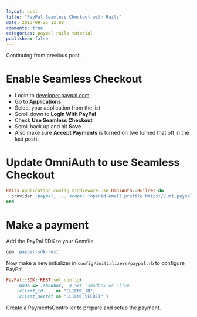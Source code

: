 ```yaml
---
layout: post
title: "PayPal Seamless Checkout with Rails"
date: 2013-09-25 12:00
comments: true
categories: paypal rails tutorial
published: false
---
```


Continuing from previous post.

# Enable Seamless Checkout

* Login to [developer.paypal.com](http://developer.paypal.com)
* Go to **Applications**
* Select your application from the list
* Scroll down to **Login With PayPal**
* Check **Use Seamless Checkout**
* Scroll back up and hit **Save**
* Also make sure **Accept Payments** is turned on (we turned that off in the last post).

# Update OmniAuth to use Seamless Checkout

```ruby
Rails.application.config.middleware.use OmniAuth::Builder do
  provider :paypal, ... scope: "openid email profile https://uri.paypal.com/services/expresscheckout"
end
```

# Make a payment

Add the PayPal SDK to your Gemfile

```ruby
gem 'paypal-sdk-rest'
```

Now make a new initializer in `config/initializers/paypal.rb` to configure PayPal.

```ruby
PayPal::SDK::REST.set_config(
    :mode => :sandbox,  # Set :sandbox or :live
    :client_id     => "CLIENT_ID",
    :client_secret => "CLIENT_SECRET" )
```

Create a PaymentsController to prepare and setup the payment.

```ruby

```


